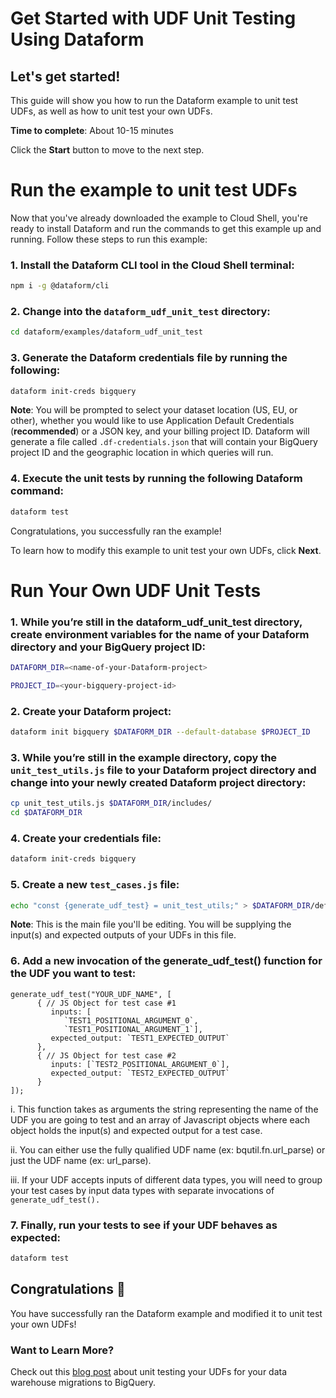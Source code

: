 # Get Started with UDF Unit Testing Using Dataform

## Let's get started!

This guide will show you how to run the Dataform example to unit test UDFs, as well as
how to unit test your own UDFs.

**Time to complete**: About 10-15 minutes

Click the **Start** button to move to the next step.

# Run the example to unit test UDFs

Now that you've already downloaded the example to Cloud Shell, you're ready to install Dataform and run the commands to get this example up and running. Follow these steps to run this example:

### 1. Install the Dataform CLI tool in the Cloud Shell terminal:
```bash
npm i -g @dataform/cli
```

### 2. Change into the `dataform_udf_unit_test` directory:
```bash
cd dataform/examples/dataform_udf_unit_test
```

### 3. Generate the Dataform credentials file by running the following:
```bash
dataform init-creds bigquery
```

**Note**: You will be prompted to select your dataset location (US, EU, or other), whether you would like to use Application Default Credentials (**recommended**) or a JSON key, and your billing project ID. Dataform will generate a file called `.df-credentials.json` that will contain your BigQuery project ID and the geographic location in which queries will run.

### 4. Execute the unit tests by running the following Dataform command:
```bash
dataform test
```

Congratulations, you successfully ran the example!

To learn how to modify this example to unit test your own UDFs, click **Next**.

# Run Your Own UDF Unit Tests

### 1. While you’re still in the dataform_udf_unit_test directory, create environment variables for the name of your Dataform directory and your BigQuery project ID:

```bash
DATAFORM_DIR=<name-of-your-Dataform-project>
```
```bash
PROJECT_ID=<your-bigquery-project-id>
```

### 2. Create your Dataform project:
```bash
dataform init bigquery $DATAFORM_DIR --default-database $PROJECT_ID
```

### 3. While you’re still in the example directory, copy the `unit_test_utils.js` file to your Dataform project directory and change into your newly created Dataform project directory:
```bash
cp unit_test_utils.js $DATAFORM_DIR/includes/
cd $DATAFORM_DIR
```

### 4. Create your credentials file:
```bash
dataform init-creds bigquery
```

### 5. Create a new `test_cases.js` file:
```bash
echo "const {generate_udf_test} = unit_test_utils;" > $DATAFORM_DIR/definitions/test_cases.js
```
**Note**: This is the main file you'll be editing. You will be supplying the input(s) and expected outputs of your UDFs in this file.

### 6. Add a new invocation of the generate_udf_test() function for the UDF you want to test:
```
generate_udf_test("YOUR_UDF_NAME", [  
      { // JS Object for test case #1
         inputs: [
            `TEST1_POSITIONAL_ARGUMENT_0`,
            `TEST1_POSITIONAL_ARGUMENT_1`],
         expected_output: `TEST1_EXPECTED_OUTPUT`
      },
      { // JS Object for test case #2
         inputs: [`TEST2_POSITIONAL_ARGUMENT_0`],
         expected_output: `TEST2_EXPECTED_OUTPUT`
      }
]);
```
i. This function takes as arguments the string representing the name of the UDF you are going to test and an array of Javascript objects where each object holds the input(s) and expected output for a test case.

ii. You can either use the fully qualified UDF name (ex: bqutil.fn.url_parse) or just the UDF name (ex: url_parse).

iii. If your UDF accepts inputs of different data types, you will need to group your test cases by input data types with separate invocations of `generate_udf_test().`

### 7. Finally, run your tests to see if your UDF behaves as expected:
```bash
dataform test
```

## Congratulations 🎉

You have successfully ran the Dataform example and modified it to unit test your own UDFs!

### Want to Learn More?

Check out this [blog post](https://cloud.google.com/blog/) about unit testing your UDFs for your data warehouse migrations to BigQuery.
